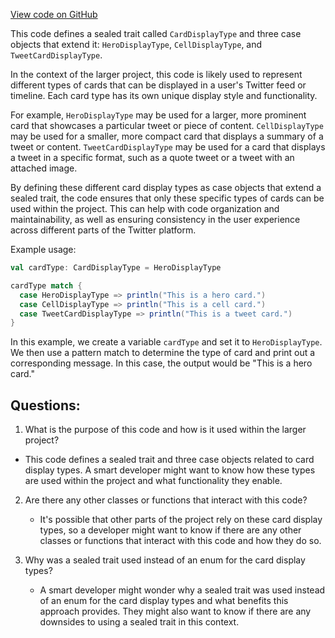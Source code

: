 [View code on GitHub](https://github.com/misbahsy/the-algorithm/product-mixer/core/src/main/scala/com/twitter/product_mixer/core/model/marshalling/response/urt/item/card/CardDisplayType.scala)

This code defines a sealed trait called `CardDisplayType` and three case objects that extend it: `HeroDisplayType`, `CellDisplayType`, and `TweetCardDisplayType`. 

In the context of the larger project, this code is likely used to represent different types of cards that can be displayed in a user's Twitter feed or timeline. Each card type has its own unique display style and functionality. 

For example, `HeroDisplayType` may be used for a larger, more prominent card that showcases a particular tweet or piece of content. `CellDisplayType` may be used for a smaller, more compact card that displays a summary of a tweet or content. `TweetCardDisplayType` may be used for a card that displays a tweet in a specific format, such as a quote tweet or a tweet with an attached image. 

By defining these different card display types as case objects that extend a sealed trait, the code ensures that only these specific types of cards can be used within the project. This can help with code organization and maintainability, as well as ensuring consistency in the user experience across different parts of the Twitter platform. 

Example usage:

```scala
val cardType: CardDisplayType = HeroDisplayType

cardType match {
  case HeroDisplayType => println("This is a hero card.")
  case CellDisplayType => println("This is a cell card.")
  case TweetCardDisplayType => println("This is a tweet card.")
}
```

In this example, we create a variable `cardType` and set it to `HeroDisplayType`. We then use a pattern match to determine the type of card and print out a corresponding message. In this case, the output would be "This is a hero card."
## Questions: 
 1. What is the purpose of this code and how is it used within the larger project?
   - This code defines a sealed trait and three case objects related to card display types. A smart developer might want to know how these types are used within the project and what functionality they enable.
   
2. Are there any other classes or functions that interact with this code?
   - It's possible that other parts of the project rely on these card display types, so a developer might want to know if there are any other classes or functions that interact with this code and how they do so.
   
3. Why was a sealed trait used instead of an enum for the card display types?
   - A smart developer might wonder why a sealed trait was used instead of an enum for the card display types and what benefits this approach provides. They might also want to know if there are any downsides to using a sealed trait in this context.
